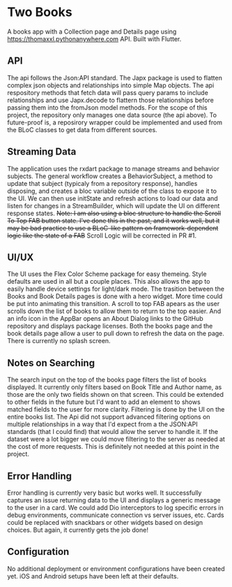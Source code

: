 # Two Books

A books app with a Collection page and Details page using https://thomaxxl.pythonanywhere.com API. Built with Flutter.

## API
The api follows the Json:API standard. The Japx package is used to flatten complex json objects and relationships into simple Map objects. The api respository methods that fetch data will pass query params to include relationships and use Japx.decode to flattern those relationships before passing them into the fromJson model methods. For the scope of this project, the repository only manages one data source (the api above). To future-proof is, a reposirory wrapper could be implemented and used from the BLoC classes to get data from different sources.

## Streaming Data 
The application uses the rxdart package to manage streams and behavior subjects. The general workflow creates a BehaviorSubject, a method to update that subject (typicaly from a repository response), handles disposing, and creates a bloc variable outside of the class to expose it to the UI. We can then use initState and refresh actions to load our data and listen for changes in a StreamBuilder, which will update the UI on different response states. ~~Note: I am also using a bloc structure to handle the Scroll To Top FAB button state. I've done this in the past, and it works well, but it may be bad practice to use a BLoC-like pattern on framework-dependent logic like the state of a FAB~~ Scroll Logic will be corrected in PR #1.

## UI/UX
The UI uses the Flex Color Scheme package for easy themeing. Style defaults are used in all but a couple places. This also allows the app to easily handle device settings for light/dark mode. The trasition between the Books and Book Details pages is done with a hero widget. More time could be put into animating this transition. A scroll to top FAB apears as the user scrolls down the list of books to allow them to return to the top easier. And an info icon in the AppBar opens an About Dialog links to the GitHub repository and displays package licenses. Both the books page and the book details page allow a user to pull down to refresh the data on the page. There is currently no splash screen.

## Notes on Searching
The search input on the top of the books page filters the list of books displayed. It currently only filters based on Book Title and Author name, as those are the only two fields shown on that screen. This could be extended to other fields in the future but I'd want to add an element to shows matched fields to the user for more clarity. Filtering is done by the UI on the entire books list. The Api did not support advanced filtering options on multiple relationships in a way that I'd expect from a the JSON:API standards (that I could find) that would allow the server to handle it. If the dataset were a lot bigger we could move filtering to the server as needed at the cost of more requests. This is definitely not needed at this point in the project.

## Error Handling
Error handling is currently very basic but works well. It successfully captures an issue returning data to the UI and displays a generic message to the user in a card. We could add Dio interceptors to log specific errors in debug environments, communicate connection vs server issues, etc. Cards could be replaced with snackbars or other widgets based on design choices. But again, it currently gets the job done!

## Configuration
No additional deployment or environment configurations have been created yet. iOS and Android setups have been left at their defaults.
